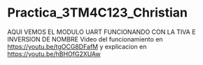 # Practica_3TM4C123_Christian
AQUI VEMOS EL MODULO UART FUNCIONANDO CON LA TIVA
E INVERSION DE NOMBRE
Video del funcionamiento en https://youtu.be/tgOCG8DFafM
y explicacion en https://youtu.be/hBHOfG2XUAw
